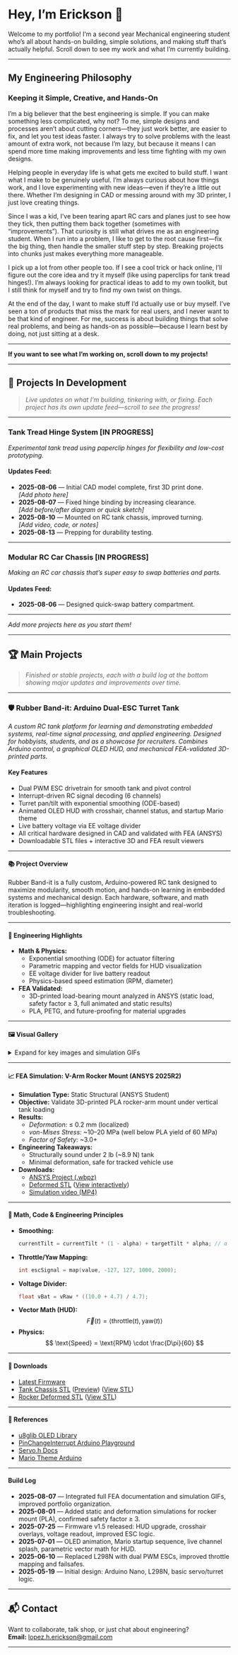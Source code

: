 # Hey, I’m Erickson 👋

Welcome to my portfolio! I’m a second year Mechanical engineering student who’s all about hands-on building, simple solutions, and making stuff that’s actually helpful. Scroll down to see my work and what I’m currently building.

---

## My Engineering Philosophy

### Keeping it Simple, Creative, and Hands-On

I’m a big believer that the best engineering is simple. If you can make something less complicated, why not? To me, simple designs and processes aren’t about cutting corners—they just work better, are easier to fix, and let you test ideas faster. I always try to solve problems with the least amount of extra work, not because I’m lazy, but because it means I can spend more time making improvements and less time fighting with my own designs.

Helping people in everyday life is what gets me excited to build stuff. I want what I make to be genuinely useful. I’m always curious about how things work, and I love experimenting with new ideas—even if they’re a little out there. Whether I’m designing in CAD or messing around with my 3D printer, I just love creating things.

Since I was a kid, I’ve been tearing apart RC cars and planes just to see how they tick, then putting them back together (sometimes with “improvements”). That curiosity is still what drives me as an engineering student. When I run into a problem, I like to get to the root cause first—fix the big thing, then handle the smaller stuff step by step. Breaking projects into chunks just makes everything more manageable.

I pick up a lot from other people too. If I see a cool trick or hack online, I’ll figure out the core idea and try it myself (like using paperclips for tank tread hinges!). I’m always looking for practical ideas to add to my own toolkit, but I still think for myself and try to find my own twist on things.

At the end of the day, I want to make stuff I’d actually use or buy myself. I’ve seen a ton of products that miss the mark for real users, and I never want to be that kind of engineer. For me, success is about building things that solve real problems, and being as hands-on as possible—because I learn best by doing, not just sitting at a desk.

---

**If you want to see what I’m working on, scroll down to my projects!**

---

## 🚧 Projects In Development

> _Live updates on what I’m building, tinkering with, or fixing. Each project has its own update feed—scroll to see the progress!_

---

### Tank Tread Hinge System [IN PROGRESS]

_Experimental tank tread using paperclip hinges for flexibility and low-cost prototyping._

#### Updates Feed:
- **2025-08-06** — Initial CAD model complete, first 3D print done.  
  _[Add photo here]_  
- **2025-08-07** — Fixed hinge binding by increasing clearance.  
  _[Add before/after diagram or quick sketch]_  
- **2025-08-10** — Mounted on RC tank chassis, improved turning.  
  _[Add video, code, or notes]_  
- **2025-08-13** — Prepping for durability testing.

---

### Modular RC Car Chassis [IN PROGRESS]

_Making an RC car chassis that’s super easy to swap batteries and parts._

#### Updates Feed:
- **2025-08-06** — Designed quick-swap battery compartment.

---

_Add more projects here as you start them!_

---

## 🏆 Main Projects

> _Finished or stable projects, each with a build log at the bottom showing major updates and improvements over time._

---

### 🛡️ Rubber Band-it: Arduino Dual-ESC Turret Tank

_A custom RC tank platform for learning and demonstrating embedded systems, real-time signal processing, and applied engineering. Designed for hobbyists, students, and as a showcase for recruiters. Combines Arduino control, a graphical OLED HUD, and mechanical FEA-validated 3D-printed parts._

#### Key Features

- Dual PWM ESC drivetrain for smooth tank and pivot control
- Interrupt-driven RC signal decoding (6 channels)
- Turret pan/tilt with exponential smoothing (ODE-based)
- Animated OLED HUD with crosshair, channel status, and startup Mario theme
- Live battery voltage via EE voltage divider
- All critical hardware designed in CAD and validated with FEA (ANSYS)
- Downloadable STL files + interactive 3D and FEA result viewers

---

#### 📚 Project Overview

Rubber Band-it is a fully custom, Arduino-powered RC tank designed to maximize modularity, smooth motion, and hands-on learning in embedded systems and mechanical design. Each hardware, software, and math iteration is logged—highlighting engineering insight and real-world troubleshooting.

---

#### 🧩 Engineering Highlights

- **Math & Physics:**  
  - Exponential smoothing (ODE) for actuator filtering
  - Parametric mapping and vector fields for HUD visualization
  - EE voltage divider for live battery readout
  - Physics-based speed estimation (RPM, diameter)
- **FEA Validated:**  
  - 3D-printed load-bearing mount analyzed in ANSYS (static load, safety factor ≥ 3, full animated and static results)
  - PLA, PETG, and future-proofing for material upgrades

---

#### 🖼️ Visual Gallery

<details>
<summary>Expand for key images and simulation GIFs</summary>

- **Tank Chassis Preview:**  
  ![Tank Chassis Preview](./Rubber-Band-it/stl/tank_chassis_v1.5_preview.png)

- **FEA: Static Structural (von-Mises stress):**  
  ![Static Structural GIF](./Rubber-Band-it/feasim/rocker_vonmises_static_structural.gif)

- **FEA: Total Deformation Animation:**  
  ![Total Deformation GIF](./Rubber-Band-it/feasim/rocker_total_deformation.gif)

</details>

---

#### 📈 FEA Simulation: V-Arm Rocker Mount (ANSYS 2025R2)

- **Simulation Type:** Static Structural (ANSYS Student)
- **Objective:** Validate 3D-printed PLA rocker-arm mount under vertical tank loading
- **Results:**  
  - _Deformation:_ ≤ 0.2 mm (localized)
  - _von-Mises Stress:_ ~10–20 MPa (well below PLA yield of 60 MPa)
  - _Factor of Safety:_ ~3.0+
- **Engineering Takeaways:**  
  - Structurally sound under 2 lb (~8.9 N) tank
  - Minimal deformation, safe for tracked vehicle use
- **Downloads:**  
  - [ANSYS Project (.wbpz)](./Rubber-Band-it/feasim/rocker_mount_sim.wbpz)
  - [Deformed STL](./Rubber-Band-it/feasim/rocker_deformed.stl) ([View interactively](https://www.viewstl.com/?model=https://raw.githubusercontent.com/Erickson-Lopez/your-repo/main/Rubber-Band-it/feasim/rocker_deformed.stl))
  - [Simulation video (MP4)](./Rubber-Band-it/feasim/rocker_deformation.mp4)

---

#### 🧮 Math, Code & Engineering Principles

- **Smoothing:**  
  ```cpp
  currentTilt = currentTilt * (1 - alpha) + targetTilt * alpha; // α = 0.2
  ```
- **Throttle/Yaw Mapping:**  
  ```cpp
  int escSignal = map(value, -127, 127, 1000, 2000);
  ```
- **Voltage Divider:**  
  ```cpp
  float vBat = vRaw * ((10.0 + 4.7) / 4.7);
  ```
- **Vector Math (HUD):**  
  $$
  \vec{F}(t) = \langle \text{throttle}(t), \text{yaw}(t) \rangle
  $$
- **Physics:**  
  $$
  \text{Speed} = \text{RPM} \cdot \frac{D\pi}{60}
  $$

---

#### 📁 Downloads

- [Latest Firmware](./Rubber-Band-it/firmware/Rubber-Band-it_v1.5.ino)
- [Tank Chassis STL](./Rubber-Band-it/stl/tank_chassis_v1.5.stl) ([Preview](./Rubber-Band-it/stl/tank_chassis_v1.5_preview.png)) ([View STL](https://www.viewstl.com/?model=https://raw.githubusercontent.com/Erickson-Lopez/your-repo/main/Rubber-Band-it/stl/tank_chassis_v1.5.stl))
- [Rocker Deformed STL](./Rubber-Band-it/feasim/rocker_deformed.stl) ([View STL](https://www.viewstl.com/?model=https://raw.githubusercontent.com/Erickson-Lopez/your-repo/main/Rubber-Band-it/feasim/rocker_deformed.stl))

---

#### 🔗 References

- [u8glib OLED Library](https://github.com/olikraus/u8glib)
- [PinChangeInterrupt Arduino Playground](https://playground.arduino.cc/Main/PinChangeInterrupt/)
- [Servo.h Docs](https://www.arduino.cc/en/Reference/Servo)
- [Mario Theme Arduino](https://www.instructables.com/Arduino-Mario-Bros-Theme-Song/)

---

#### Build Log

- **2025-08-07** — Integrated full FEA documentation and simulation GIFs, improved portfolio organization.
- **2025-08-01** — Added static and deformation simulations for rocker mount (PLA), confirmed safety factor ≥ 3.
- **2025-07-25** — Firmware v1.5 released: HUD upgrade, crosshair overlays, voltage readout, improved ESC logic.
- **2025-07-01** — OLED animation, Mario startup sequence, live channel splash, parametric vector math for HUD.
- **2025-06-10** — Replaced L298N with dual PWM ESCs, improved throttle mapping and failsafes.
- **2025-05-19** — Initial design: Arduino Nano, L298N, basic servo/turret logic.

---

## 📬 Contact

Want to collaborate, talk shop, or just chat about engineering?  
**Email:** lopez.h.erickson@gmail.com

---